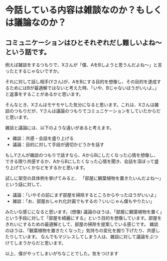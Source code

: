 # 今話している内容は雑談なのか？もしくは議論なのか？
## コミュニケーションはひとそれぞれだし難しいよね〜という話です。
例えば雑談をするつもりで、Xさんが「僕、AをBしようと思うんだよね〜」と言ったとするじゃないですか。

それに対して話し相手(Yさん)が、AをBにする目的を想像し、その目的を達成するためにはBが最適解ではないと考えた時、「いや、Bじゃないほうがいいよ。」と返事をすることがあるかと思います。

そんなとき、Xさんはモヤモヤした気分になると思います。これは、Xさんは雑談のつもりだが、Yさんは議論のつもりでコミュニケーションをしていたからだと思います。

雑談と議論には、以下のような違いがあると考えます。

- 雑談：共感・会話を盛り上げる
- 議論：目的に対して手段が適切かどうかを話す

もしYさんが雑談のつもりで話すなら、AからBにしたくなった心情を想像し、できる限り共感するか、AからBにしたくなった心情を聞き、会話を深ぼって盛り上げていくかなどをするかと思います。

試しに架空の具体例を挙げてみると、
「部屋に観葉植物を置きたいんだよね〜」という話に対して、

- 議論：「いやその前にまず部屋を掃除するところからやったほうがいいよ」
- 雑談：「お、部屋おしゃれ化計画でもするの？いいじゃん僕もやりたい」

みたいな感じになると思います。(想像)
議論のほうは、「部屋に観葉植物を置く」という手段に対して「部屋を綺麗にする」という目的を想像しています。部屋をきれいにするための最適解として、部屋の掃除を提案している感じです。
雑談のほうは、「観葉植物を置きたくなった」気持ちの変化を掘り下げたり、共感したりしています。
なんでもマジレスしてしまう人は、雑談に対して議論をぶつけてしまうからだと思います。

以上、僕がやってしまいがちなことでした。気をつけます
